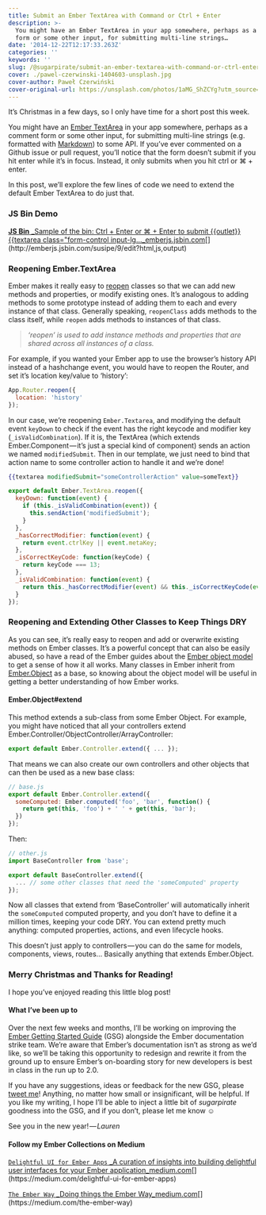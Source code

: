 ```yaml
---
title: Submit an Ember TextArea with Command or Ctrl + Enter
description: >-
  You might have an Ember TextArea in your app somewhere, perhaps as a comment
  form or some other input, for submitting multi-line strings…
date: '2014-12-22T12:17:33.263Z'
categories: ''
keywords: ''
slug: /@sugarpirate/submit-an-ember-textarea-with-command-or-ctrl-enter-a933b4325b3b
cover: ./pawel-czerwinski-1404603-unsplash.jpg
cover-author: Paweł Czerwiński
cover-original-url: https://unsplash.com/photos/1aMG_ShZCYg?utm_source=unsplash&utm_medium=referral&utm_content=creditCopyText
---
```


It’s Christmas in a few days, so I only have time for a short post this week.

You might have an [Ember TextArea](http://emberjs.com/api/classes/Ember.Handlebars.helpers.html#method_textarea) in your app somewhere, perhaps as a comment form or some other input, for submitting multi-line strings (e.g. formatted with [Markdown](https://help.github.com/articles/github-flavored-markdown/)) to some API. If you’ve ever commented on a Github issue or pull request, you’ll notice that the form doesn’t submit if you hit enter while it’s in focus. Instead, it only submits when you hit ctrl or ⌘ + enter.

In this post, we’ll explore the few lines of code we need to extend the default Ember TextArea to do just that.

### JS Bin Demo

[**JS Bin**
_Sample of the bin: Ctrl + Enter or ⌘ + Enter to submit {{outlet}} {{textarea class="form-control input-lg…_emberjs.jsbin.com](http://emberjs.jsbin.com/susipe/9/edit?html,js,output "http://emberjs.jsbin.com/susipe/9/edit?html,js,output")[](http://emberjs.jsbin.com/susipe/9/edit?html,js,output)

### Reopening Ember.TextArea

Ember makes it really easy to [reopen](http://emberjs.com/guides/object-model/reopening-classes-and-instances/) classes so that we can add new methods and properties, or modify existing ones. It’s analogous to adding methods to some prototype instead of adding them to each and every instance of that class. Generally speaking, `reopenClass` adds methods to the class itself, while `reopen` adds methods to instances of that class.

> _‘reopen’ is used to add instance methods and properties that are shared across all instances of a class._

For example, if you wanted your Ember app to use the browser’s history API instead of a hashchange event, you would have to reopen the Router, and set it’s location key/value to ‘history’:

```js
App.Router.reopen({
  location: 'history'
});
```

In our case, we’re reopening `Ember.Textarea`, and modifying the default event `keyDown` to check if the event has the right keycode and modifier key (`_isValidCombination`). If it is, the TextArea (which extends Ember.Component — it’s just a special kind of component) sends an action we named `modifiedSubmit`. Then in our template, we just need to bind that action name to some controller action to handle it and we’re done!

```handlebars
{{textarea modifiedSubmit="someControllerAction" value=someText}}
```

```js
export default Ember.TextArea.reopen({
  keyDown: function(event) {
    if (this._isValidCombination(event)) {
      this.sendAction('modifiedSubmit');
    }
  },
  _hasCorrectModifier: function(event) {
    return event.ctrlKey || event.metaKey;
  },
  _isCorrectKeyCode: function(keyCode) {
    return keyCode === 13;
  },
  _isValidCombination: function(event) {
    return this._hasCorrectModifier(event) && this._isCorrectKeyCode(event.keyCode);
  }
});
```

### Reopening and Extending Other Classes to Keep Things DRY

As you can see, it’s really easy to reopen and add or overwrite existing methods on Ember classes. It’s a powerful concept that can also be easily abused, so have a read of the Ember guides about the [Ember object model](http://emberjs.com/guides/object-model/classes-and-instances/) to get a sense of how it all works. Many classes in Ember inherit from [Ember.Object](http://emberjs.com/api/classes/Ember.Object.html) as a base, so knowing about the object model will be useful in getting a better understanding of how Ember works.

#### Ember.Object#extend

This method extends a sub-class from some Ember Object. For example, you might have noticed that all your controllers extend Ember.Controller/ObjectController/ArrayController:

```js
export default Ember.Controller.extend({ ... });
```

That means we can also create our own controllers and other objects that can then be used as a new base class:

```js
// base.js
export default Ember.Controller.extend({
  someComputed: Ember.computed('foo', 'bar', function() {
    return get(this, 'foo') + ' ' + get(this, 'bar');
  })
});
```

Then:

```js
// other.js
import BaseController from 'base';

export default BaseController.extend({
  ... // some other classes that need the 'someComputed' property
});
```

Now all classes that extend from ‘BaseController’ will automatically inherit the `someComputed` computed property, and you don’t have to define it a million times, keeping your code DRY. You can extend pretty much anything: computed properties, actions, and even lifecycle hooks.

This doesn’t just apply to controllers — you can do the same for models, components, views, routes… Basically anything that extends Ember.Object.

### Merry Christmas and Thanks for Reading!

I hope you’ve enjoyed reading this little blog post!

#### What I’ve been up to

Over the next few weeks and months, I’ll be working on improving the [Ember Getting Started Guide](http://emberjs.com/guides/getting-started/) (GSG) alongside the Ember documentation strike team. We’re aware that Ember’s documentation isn’t as strong as we’d like, so we’ll be taking this opportunity to redesign and rewrite it from the ground up to ensure Ember’s on-boarding story for new developers is best in class in the run up to 2.0.

If you have any suggestions, ideas or feedback for the new GSG, please [tweet me](https://twitter.com/sugarpirate_)! Anything, no matter how small or insignificant, will be helpful. If you like my writing, I hope I’ll be able to inject a little bit of _sugarpirate_ goodness into the GSG, and if you don’t, please let me know ☺

See you in the new year! — _Lauren_

#### Follow my Ember Collections on Medium

[`Delightful UI for Ember Apps`
_A curation of insights into building delightful user interfaces for your Ember application_medium.com](https://medium.com/delightful-ui-for-ember-apps "https://medium.com/delightful-ui-for-ember-apps")[](https://medium.com/delightful-ui-for-ember-apps)

[`The Ember Way`
_Doing things the Ember Way_medium.com](https://medium.com/the-ember-way "https://medium.com/the-ember-way")[](https://medium.com/the-ember-way)